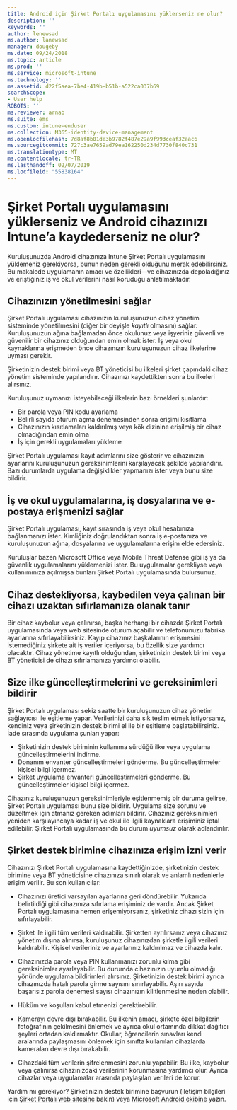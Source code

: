 ```yaml
---
title: Android için Şirket Portalı uygulamasını yüklerseniz ne olur?
description: ''
keywords: ''
author: lenewsad
ms.author: lanewsad
manager: dougeby
ms.date: 09/24/2018
ms.topic: article
ms.prod: ''
ms.service: microsoft-intune
ms.technology: ''
ms.assetid: d22f5aea-7be4-419b-b51b-a522ca037b69
searchScope:
- User help
ROBOTS: ''
ms.reviewer: arnab
ms.suite: ems
ms.custom: intune-enduser
ms.collection: M365-identity-device-management
ms.openlocfilehash: 7d8af8b01de3b9782f487e29a9f993ceaf32aac6
ms.sourcegitcommit: 727c3ae7659ad79ea162250d234d7730f840c731
ms.translationtype: MT
ms.contentlocale: tr-TR
ms.lasthandoff: 02/07/2019
ms.locfileid: "55838164"
---
```

# <a name="what-happens-if-you-install-the-company-portal-app-and-enroll-your-android-device-in-intune"></a>Şirket Portalı uygulamasını yüklerseniz ve Android cihazınızı Intune’a kaydederseniz ne olur?

Kuruluşunuzda Android cihazınıza Intune Şirket Portalı uygulamasını yüklemeniz gerekiyorsa, bunun neden gerekli olduğunu merak edebilirsiniz. Bu makalede uygulamanın amacı ve özellikleri&mdash;ve cihazınızda depoladığınız ve eriştiğiniz iş ve okul verilerini nasıl koruduğu anlatılmaktadır.

## <a name="gets-your-device-managed"></a>Cihazınızın yönetilmesini sağlar
Şirket Portalı uygulaması cihazınızın kuruluşunuzun cihaz yönetim sisteminde yönetilmesini (diğer bir deyişle *kayıtlı* olmasını) sağlar. Kuruluşunuzun ağına bağlamadan önce okulunuz veya işyeriniz güvenli ve güvenilir bir cihazınız olduğundan emin olmak ister. İş veya okul kaynaklarına erişmeden önce cihazınızın kuruluşunuzun cihaz ilkelerine uyması gerekir. 

Şirketinizin destek birimi veya BT yöneticisi bu ilkeleri şirket çapındaki cihaz yönetim sisteminde yapılandırır. Cihazınızı kaydettikten sonra bu ilkeleri alırsınız. 

Kuruluşunuz uymanızı isteyebileceği ilkelerin bazı örnekleri şunlardır:
* Bir parola veya PIN kodu ayarlama
* Belirli sayıda oturum açma denemesinden sonra erişimi kısıtlama
* Cihazınızın kısıtlamaları kaldırılmış veya kök dizinine erişilmiş bir cihaz olmadığından emin olma
* İş için gerekli uygulamaları yükleme

Şirket Portalı uygulaması kayıt adımlarını size gösterir ve cihazınızın ayarlarını kuruluşunuzun gereksinimlerini karşılayacak şekilde yapılandırır. Bazı durumlarda uygulama değişiklikler yapmanızı ister veya bunu size bildirir.

## <a name="gives-you-access-to-work-and-school-apps-work-files-and-email"></a>İş ve okul uygulamalarına, iş dosyalarına ve e-postaya erişmenizi sağlar
Şirket Portalı uygulaması, kayıt sırasında iş veya okul hesabınıza bağlanmanızı ister. Kimliğiniz doğrulandıktan sonra iş e-postanıza ve kuruluşunuzun ağına, dosyalarına ve uygulamalarına erişim elde edersiniz. 

Kuruluşlar bazen Microsoft Office veya Mobile Threat Defense gibi iş ya da güvenlik uygulamalarını yüklemenizi ister. Bu uygulamalar gerekliyse veya kullanımınıza açılmışsa bunları Şirket Portalı uygulamasında bulursunuz.

## <a name="lets-you-remotely-reset-a-lost-or-stolen-device-if-device-supports-it"></a>Cihaz destekliyorsa, kaybedilen veya çalınan bir cihazı uzaktan sıfırlamanıza olanak tanır
Bir cihaz kaybolur veya çalınırsa, başka herhangi bir cihazda Şirket Portalı uygulamasında veya web sitesinde oturum açabilir ve telefonunuzu fabrika ayarlarına sıfırlayabilirsiniz. Kayıp cihazınız başkalarının erişmesini istemediğiniz şirkete ait iş veriler içeriyorsa, bu özellik size yardımcı olacaktır. Cihaz yönetime kayıtlı olduğundan, şirketinizin destek birimi veya BT yöneticisi de cihazı sıfırlamanıza yardımcı olabilir.  

## <a name="notifies-you-of-policy-updates-and-requirements"></a>Size ilke güncelleştirmelerini ve gereksinimleri bildirir
Şirket Portalı uygulaması sekiz saatte bir kuruluşunuzun cihaz yönetim sağlayıcısı ile eşitleme yapar. Verilerinizi daha sık teslim etmek istiyorsanız, kendiniz veya şirketinizin destek birimi el ile bir eşitleme başlatabilirsiniz. İade sırasında uygulama şunları yapar:  
* Şirketinizin destek biriminin kullanıma sürdüğü ilke veya uygulama güncelleştirmelerini indirme.  
* Donanım envanter güncelleştirmeleri gönderme. Bu güncelleştirmeler kişisel bilgi içermez.  
* Şirket uygulama envanteri güncelleştirmeleri gönderme. Bu güncelleştirmeler kişisel bilgi içermez.  

Cihazınız kuruluşunuzun gereksinimleriyle eşitlenmemiş bir duruma gelirse, Şirket Portalı uygulaması bunu size bildirir. Uygulama size sorunu ve düzeltmek için atmanız gereken adımları bildirir. Cihazınız gereksinimleri yeniden karşılayıncaya kadar iş ve okul ile ilgili kaynaklara erişiminiz iptal edilebilir. Şirket Portalı uygulamasında bu durum *uyumsuz* olarak adlandırılır. 

## <a name="permits-company-support-access-to-your-device"></a>Şirket destek birimine cihazınıza erişim izni verir
Cihazınızı Şirket Portalı uygulamasına kaydettiğinizde, şirketinizin destek birimine veya BT yöneticisine cihazınıza sınırlı olarak ve anlamlı nedenlerle erişim verilir. Bu son kullanıcılar:  

* Cihazınızı üretici varsayılan ayarlarına geri döndürebilir. Yukarıda belirtildiği gibi cihazınıza sıfırlama erişiminiz de vardır. Ancak Şirket Portalı uygulamasına hemen erişemiyorsanız, şirketiniz cihazı sizin için sıfırlayabilir.  

* Şirket ile ilgili tüm verileri kaldırabilir. Şirketten ayrılırsanız veya cihazınız yönetim dışına alınırsa, kuruluşunuz cihazınızdan şirketle ilgili verileri kaldırabilir. Kişisel verileriniz ve ayarlarınız kaldırılmaz ve cihazda kalır.  

* Cihazınızda parola veya PIN kullanmanızı zorunlu kılma gibi gereksinimler ayarlayabilir. Bu durumda cihazınızın uyumlu olmadığı yönünde uygulama bildirimleri alırsınız. Şirketinizin destek birimi ayrıca cihazınızda hatalı parola girme sayısını sınırlayabilir. Aşırı sayıda başarısız parola denemesi sayısı cihazınızın kilitlenmesine neden olabilir.  

* Hüküm ve koşulları kabul etmenizi gerektirebilir.  

* Kamerayı devre dışı bırakabilir. Bu ilkenin amacı, şirkete özel bilgilerin fotoğrafının çekilmesini önlemek ve ayrıca okul ortamında dikkat dağıtıcı şeyleri ortadan kaldırmaktır. Okullar, öğrencilerin sınavları kendi aralarında paylaşmasını önlemek için sınıfta kullanılan cihazlarda kameraları devre dışı bırakabilir.  

* Cihazdaki tüm verilerin şifrelenmesini zorunlu yapabilir. Bu ilke, kaybolur veya çalınırsa cihazınızdaki verilerinin korunmasına yardımcı olur. Ayrıca cihazlar veya uygulamalar arasında paylaşılan verileri de korur.  

Yardım mı gerekiyor? Şirketinizin destek birimine başvurun (iletişim bilgileri için [Şirket Portalı web sitesine](https://go.microsoft.com/fwlink/?linkid=2010980) bakın) veya <a href="mailto:wintunedroidfbk@microsoft.com?subject=I'm having trouble installing the Company Portal app on my Android device&body=Describe the issue you're experiencing here.">Microsoft Android ekibine</a> yazın.
